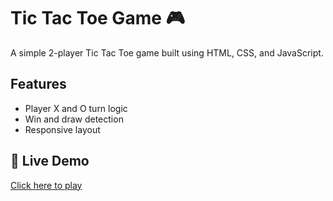 # Tic Tac Toe Game 🎮

A simple 2-player Tic Tac Toe game built using HTML, CSS, and JavaScript.

## Features
- Player X and O turn logic
- Win and draw detection
- Responsive layout

## 🔗 Live Demo
[Click here to play](https://kashvithakral.github.io/Tic-Tac-Toe/)
